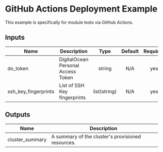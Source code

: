 # GitHub Actions Deployment Example

This example is specifically for module tests via GitHub Actions.

<!-- BEGINNING OF PRE-COMMIT-TERRAFORM DOCS HOOK -->
## Inputs

| Name | Description | Type | Default | Required |
|------|-------------|:----:|:-----:|:-----:|
| do_token | DigitalOcean Personal Access Token | string | N/A | yes |
| ssh_key_fingerprints | List of SSH Key fingerprints | list(string) | N/A | yes |

## Outputs

| Name | Description |
|------|-------------|
| cluster_summary | A summary of the cluster's provisioned resources. |
